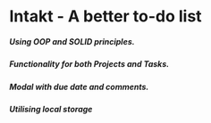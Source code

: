# Intakt - A better to-do list


##### Using OOP and SOLID principles.

##### Functionality for both Projects and Tasks.
##### Modal with due date and comments.
##### Utilising local storage

